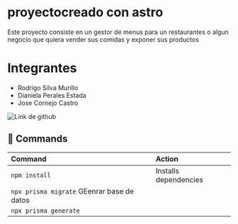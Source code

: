 # proyectocreado con astro

Este proyecto consiste en un gestor de menus para un restaurantes o algun negocio que quiera vender sus comidas y exponer sus productos

# Integrantes
- Rodrigo Silva Murillo
- Dianiela Perales Estada
- Jose Cornejo Castro


![Link de github](https://github.com/gbTechh/remix-dbp)



## 🧞 Commands


| Command                   | Action                                           |
| :------------------------ | :----------------------------------------------- |
| `npm install`             | Installs dependencies                            |
| `npx prisma migrate`             GEenrar base de datos      |
| `npx prisma generate`           |          |

